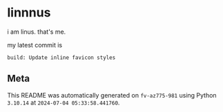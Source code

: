 # linnnus

i am linus. that's me.

my latest commit is

```
build: Update inline favicon styles
```

## Meta

This README was automatically generated on `fv-az775-981` using Python
`3.10.14` at `2024-07-04 05:33:58.441760`.
